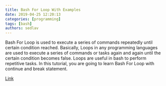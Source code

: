 ```yaml
---
title: Bash For Loop With Examples 
date: 2019-04-25 12:20:13
categories: [programming]
tags: [bash]
authors: sedlav
---
```


Bash For Loop is used to execute a series of commands repeatedly until certain condition reached. Basically, Loops in any programming languages are used to execute a series of commands or tasks again and again until the certain condition becomes false. Loops are useful in bash to perform repetitive tasks. In this tutorial, you are going to learn Bash For Loop with continue and break statement.

[Link](https://linux4one.com/bash-for-loop-with-examples/)
